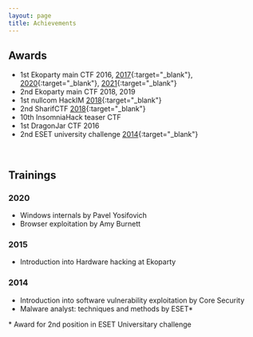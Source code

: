 ```yaml
---
layout: page
title: Achievements
---
```


## Awards
* 1st Ekoparty main CTF 2016, [2017](https://twitter.com/NullLifeTeam/status/913813371916603393/photo/1){:target="_blank"}, [2020](https://twitter.com/NullLifeTeam/status/1310053396641128448/photo/1){:target="_blank"}, [2021](https://twitter.com/NullLifeTeam/status/1457093664069521411/photo/1){:target="_blank"}
* 2nd Ekoparty main CTF 2018, 2019
* 1st nullcom HackIM [2018](https://twitter.com/TheXC3LL/status/962585200952823813){:target="_blank"}
* 2nd SharifCTF [2018](https://twitter.com/1ns0mn1h4ck/status/955199744908853249){:target="_blank"}
* 10th InsomniaHack teaser CTF
* 1st DragonJar CTF 2016
* 2nd ESET university challenge [2014](https://www.welivesecurity.com/la-es/2015/01/15/ganadores-premio-universitario-eset-2014/){:target="_blank"}


<br />

## Trainings

### 2020
* Windows internals by Pavel Yosifovich
* Browser exploitation by Amy Burnett

### 2015
* Introduction into Hardware hacking at Ekoparty

### 2014
* Introduction into software vulnerability exploitation by Core Security
* Malware analyst: techniques and methods by ESET*

<p class="message">
* Award for 2nd position in ESET Universitary challenge
</p>
